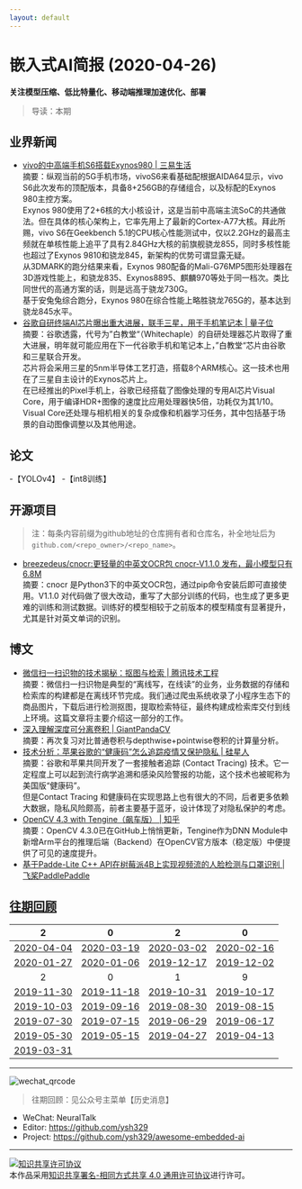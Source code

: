 ```yaml
---
layout: default
---
```


# 嵌入式AI简报 (2020-04-26)

**关注模型压缩、低比特量化、移动端推理加速优化、部署**  

> 导读：本期

## 业界新闻

- [vivo的中高端手机S6搭载Exynos980 | 三易生活](https://mp.weixin.qq.com/s/ieBCdM_hC8IoztZLzzCZCA)  
摘要：纵观当前的5G手机市场，vivoS6来看基础配根据AIDA64显示，vivo S6此次发布的顶配版本，具备8+256GB的存储组合，以及标配的Exynos 980主控方案。  
Exynos 980使用了2+6核的大小核设计，这是当前中高端主流SoC的共通做法。但在具体的核心架构上，它率先用上了最新的Cortex-A77大核。拜此所赐，vivo S6在Geekbench 5.1的CPU核心性能测试中，仅以2.2GHz的最高主频就在单核性能上追平了具有2.84GHz大核的前旗舰骁龙855，同时多核性能也超过了Exynos 9810和骁龙845，新架构的优势可谓显露无疑。  
从3DMARK的跑分结果来看，Exynos 980配备的Mali-G76MP5图形处理器在3D游戏性能上，和骁龙835、Exynos8895、麒麟970等处于同一档次。类比同世代的高通方案的话，则是远高于骁龙730G。  
基于安兔兔综合跑分，Exynos 980在综合性能上略胜骁龙765G的，基本达到骁龙845水平。  
- [谷歌自研终端AI芯片曝出重大进展，联手三星，用于手机笔记本 | 量子位](https://mp.weixin.qq.com/s/ef_P2dofxPeTKyghBe1aSw)  
摘要：谷歌透露，代号为”白教堂“（Whitechaple）的自研处理器芯片取得了重大进展，明年就可能应用在下一代谷歌手机和笔记本上，”白教堂“芯片由谷歌和三星联合开发。  
芯片将会采用三星的5nm半导体工艺打造，搭载8个ARM核心。这一技术也用在了三星自主设计的Exynos芯片上。  
在已经推出的Pixel手机上，谷歌已经搭载了图像处理的专用AI芯片Visual Core，用于编译HDR+图像的速度比应用处理器快5倍，功耗仅为其1/10。Visual Core还处理与相机相关的复杂成像和机器学习任务，其中包括基于场景的自动图像调整以及其他用途。  

## 论文

-【YOLOv4】
-【int8训练】

## 开源项目

> 注：每条内容前缀为github地址的仓库拥有者和仓库名，补全地址后为`github.com/<repo_owner>/<repo_name>`。

- [breezedeus/cnocr:更轻量的中英文OCR包 cnocr-V1.1.0 发布，最小模型只有 6.8M](https://zhuanlan.zhihu.com/p/134115239)  
摘要：cnocr 是Python3下的中英文OCR包，通过pip命令安装后即可直接使用。V1.1.0 对代码做了很大改动，重写了大部分训练的代码，也生成了更多更难的训练和测试数据。训练好的模型相较于之前版本的模型精度有显著提升，尤其是针对英文单词的识别。


## 博文

- [微信扫一扫识物的技术揭秘：抠图与检索 | 腾讯技术工程](https://mp.weixin.qq.com/s/W8YlrSyM7K84-_jwiD6E7g)  
摘要：微信扫一扫识物是典型的“离线写，在线读”的业务，业务数据的存储和检索库的构建都是在离线环节完成。我们通过爬虫系统收录了小程序生态下的商品图片，下载后进行检测抠图，提取检索特征，最终构建成检索库交付到线上环境。这篇文章将主要介绍这一部分的工作。  
- [深入理解深度可分离卷积 | GiantPandaCV](https://mp.weixin.qq.com/s/IZ-nbrCL8-9w32RSYeP_bg)  
摘要：再次复习对比普通卷积与depthwise+pointwise卷积的计算量分析。  
- [技术分析：苹果谷歌的“健康码”怎么追踪疫情又保护隐私 | 硅星人](https://mp.weixin.qq.com/s/_Jsbn-mtS_jfhQhWTnQwyw)  
摘要：谷歌和苹果共同开发了一套接触者追踪 (Contact Tracing) 技术。它一定程度上可以起到流行病学追溯和感染风险警报的功能，这个技术也被昵称为美国版“健康码”。  
但是Contact Tracing 和健康码在实现思路上也有很大的不同，后者更多依赖大数据，隐私风险颇高，前者主要基于蓝牙，设计体现了对隐私保护的考虑。  
- [OpenCV 4.3 with Tengine（飙车版） | 知乎](https://zhuanlan.zhihu.com/p/125717458)  
摘要：OpenCV 4.3.0已在GitHub上悄悄更新，Tengine作为DNN Module中新增Arm平台的推理后端（Backend）在OpenCV官方版本（稳定版）中便提供了可见的速度提升。  
- [基于Padde-Lite C++ API在树莓派4B上实现视频流的人脸检测与口罩识别 | 飞桨PaddlePaddle](https://mp.weixin.qq.com/s/xlzL4KHvwxE8bk-TsnAm7Q)  


## [往期回顾](https://github.com/ysh329/awesome-embedded-ai)

| 2 | 0 | 2 | 0 |
|:---:|:---:|:---:|:---:|
| [2020-04-04](../embedded-ai-report/2020-04-04.md) | [2020-03-19](../embedded-ai-report/2020-03-19.md) | [2020-03-02](../embedded-ai-report/2020-03-02.md) | [2020-02-16](../embedded-ai-report/2020-02-16.md) |  
| [2020-01-27](../embedded-ai-report/2020-01-27.md) | [2020-01-06](../embedded-ai-report/2020-01-06.md) | [2019-12-17](../embedded-ai-report/2019-12-17.md)  |  [2019-12-02](../embedded-ai-report/2019-12-02.md) |
| 2 | 0 | 1 | 9 |  
| [2019-11-30](../embedded-ai-report/2019-11-30.md) | [2019-11-18](../embedded-ai-report/2019-11-18.md) | [2019-10-31](../embedded-ai-report/2019-10-31.md)  |  [2019-10-17](../embedded-ai-report/2019-10-17.md) |  
| [2019-10-03](../embedded-ai-report/2019-10-03.md) | [2019-09-16](../embedded-ai-report/2019-09-16.md) | [2019-08-30](../embedded-ai-report/2019-08-30.md)  |  [2019-08-15](../embedded-ai-report/2019-08-15.md) |  
| [2019-07-30](../embedded-ai-report/2019-07-30.md) | [2019-07-15](../embedded-ai-report/2019-07-15.md) | [2019-06-29](../embedded-ai-report/2019-06-29.md)  |  [2019-06-17](../embedded-ai-report/2019-06-17.md) |  
| [2019-05-30](../embedded-ai-report/2019-05-30.md) | [2019-05-15](../embedded-ai-report/2019-05-15.md) | [2019-04-27](../embedded-ai-report/2019-04-27.md)  |  [2019-04-13](../embedded-ai-report/2019-04-13.md) |  
| [2019-03-31](../embedded-ai-report/2019-03-31.md) | | |  

----

![wechat_qrcode](../wechat_qrcode.jpg)

> 往期回顾：见公众号主菜单【历史消息】
- WeChat: NeuralTalk  
- Editor: https://github.com/ysh329  
- Project: https://github.com/ysh329/awesome-embedded-ai  

----

<a rel="license" href="http://creativecommons.org/licenses/by-sa/4.0/"><img alt="知识共享许可协议" style="border-width:0" src="https://i.creativecommons.org/l/by-sa/4.0/88x31.png" /></a><br />本作品采用<a rel="license" href="http://creativecommons.org/licenses/by-sa/4.0/">知识共享署名-相同方式共享 4.0 通用许可协议</a>进行许可。
